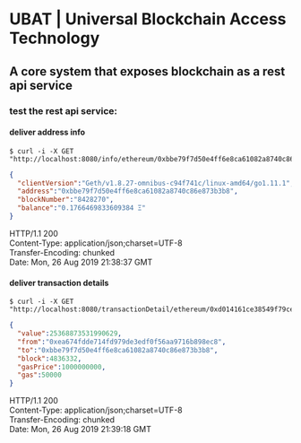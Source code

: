 # UBAT | Universal Blockchain Access Technology

## A core system that exposes blockchain as a rest api service

### test the rest api service:

#### deliver address info 

```shell script
$ curl -i -X GET  "http://localhost:8080/info/ethereum/0xbbe79f7d50e4ff6e8ca61082a8740c86e873b3b8"
```
```json
{
  "clientVersion":"Geth/v1.8.27-omnibus-c94f741c/linux-amd64/go1.11.1",
  "address":"0xbbe79f7d50e4ff6e8ca61082a8740c86e873b3b8",
  "blockNumber":"8428270",
  "balance":"0.1766469833609384 Ξ"
}
```
HTTP/1.1 200<br />
Content-Type: application/json;charset=UTF-8<br />
Transfer-Encoding: chunked<br />
Date: Mon, 26 Aug 2019 21:38:37 GMT

#### deliver transaction details

```shell script
$ curl -i -X GET  "http://localhost:8080/transactionDetail/ethereum/0xd014161ce38549f79ceee8cfbcede920726fe8b50ea748b72a1cff65330158c4"
```
```json
{
  "value":25368873531990629,
  "from":"0xea674fdde714fd979de3edf0f56aa9716b898ec8",
  "to":"0xbbe79f7d50e4ff6e8ca61082a8740c86e873b3b8",
  "block":4836332,
  "gasPrice":1000000000,
  "gas":50000
}
```
HTTP/1.1 200<br />
Content-Type: application/json;charset=UTF-8<br />
Transfer-Encoding: chunked<br />
Date: Mon, 26 Aug 2019 21:39:18 GMT
